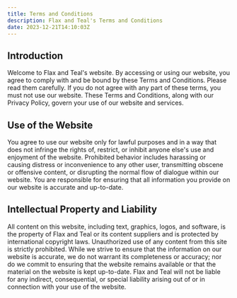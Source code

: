 ```yaml
---
title: Terms and Conditions
description: Flax and Teal's Terms and Conditions
date: 2023-12-21T14:10:03Z
---
```



## Introduction

Welcome to Flax and Teal's website. By accessing or using our website, you agree to comply with and be bound by these Terms and Conditions. Please read them carefully. If you do not agree with any part of these terms, you must not use our website. These Terms and Conditions, along with our Privacy Policy, govern your use of our website and services.

## Use of the Website

You agree to use our website only for lawful purposes and in a way that does not infringe the rights of, restrict, or inhibit anyone else's use and enjoyment of the website. Prohibited behavior includes harassing or causing distress or inconvenience to any other user, transmitting obscene or offensive content, or disrupting the normal flow of dialogue within our website. You are responsible for ensuring that all information you provide on our website is accurate and up-to-date.

## Intellectual Property and Liability

All content on this website, including text, graphics, logos, and software, is the property of Flax and Teal or its content suppliers and is protected by international copyright laws. Unauthorized use of any content from this site is strictly prohibited. While we strive to ensure that the information on our website is accurate, we do not warrant its completeness or accuracy; nor do we commit to ensuring that the website remains available or that the material on the website is kept up-to-date. Flax and Teal will not be liable for any indirect, consequential, or special liability arising out of or in connection with your use of the website.
